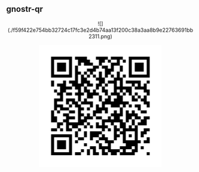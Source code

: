 ## gnostr-qr

<center>
![](./f59f422e754bb32724c17fc3e2d4b74aa13f200c38a3aa8b9e22763691bb2311.png)

![](8bf2a7619bedf4e1c6138268e32ea950ecfcdb18b9cef767ce2bcf36f49aa395.png)